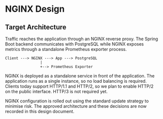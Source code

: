 # NGINX Design

## Target Architecture

Traffic reaches the application through an NGINX reverse proxy.
The Spring Boot backend communicates with PostgreSQL while NGINX exposes metrics through a standalone Prometheus exporter process.

```
Client ---> NGINX ---> App ---> PostgreSQL
                |
                +--> Prometheus Exporter
```

NGINX is deployed as a standalone service in front of the application.
The application runs as a single instance, so no load balancing is required.
Clients today support HTTP/1.1 and HTTP/2, so we plan to enable HTTP/2 on the public interface. HTTP/3 is not required yet.

NGINX configuration is rolled out using the standard update strategy to minimise risk.
The approved architecture and these decisions are now recorded in this design document.
